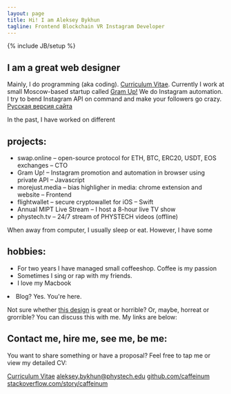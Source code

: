 ```yaml
---
layout: page
title: Hi! I am Aleksey Bykhun
tagline: Frontend Blockchain VR Instagram Developer
---
```

{% include JB/setup %}


## I am a great web designer</h1>

Mainly, I do programming (aka coding).
[Curriculum Vitae](https://bykhun.com/cv.pdf).
Currently I work at small Moscow-based startup called [Gram Up!](https://gramup.me/home)
We do Instagram automation. I try to bend Instagram API on command and make your followers go crazy. [Русская версия сайта](https://translate.google.com/translate?sl=en&tl=ru&u=https%3A%2F%2Fbykhun.com)

In the past, I have worked on different
## projects:

- swap.online – open-source protocol for ETH, BTC, ERC20, USDT, EOS exchanges – CTO
- Gram Up! – Instagram promotion and automation in browser using private API – Javascript
- morejust.media – bias highligher in media: chrome extension and website – Frontend
- flightwallet – secure cryptowallet for iOS – Swift
- Annual MIPT Live Stream – I host a 8-hour live TV show
- phystech.tv – 24/7 stream of PHYSTECH videos (offline) </ul></p>

When away from computer, I usually sleep or eat. However, I have some

## hobbies:

- For two years I have managed small coffeeshop. Coffee is my passion
- Sometimes I sing or rap with my friends.
- I love my Macbook</ul>
- Blog? Yes. You're here.

Not sure whether [this design](https://bykhun.com) is great or horrible? Or, maybe, horreat or grorrible? </div>
You can discuss this with me. My links are below: </p>

## Contact me, hire me, see me, be me:

You want to share something or have a proposal? Feel free to tap me or view my detailed CV:

[Curriculum Vitae](https://bykhun.com/cv.pdf) [aleksey.bykhun@phystech.edu](mailto:aleksey.bykhun@phystech.edu)
[github.com/caffeinum](https://github.com/caffeinum)
[stackoverflow.com/story/caffeinum](https://stackoverflow.com/story/caffeinum)
</p> </body>
